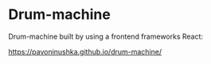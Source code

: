 # Drum-machine

Drum-machine built by using a frontend frameworks React:

https://pavoninushka.github.io/drum-machine/
